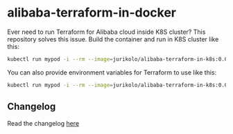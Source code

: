 # alibaba-terraform-in-docker

Ever need to run Terraform for Alibaba cloud inside K8S cluster?
This repository solves this issue. Build the container and run in K8S cluster like this:
```bash
kubectl run mypod -i --rm --image=jurikolo/alibaba-terraform-in-k8s:0.0.9
```

You can also provide environment variables for Terraform to use like this:
```bash
kubectl run mypod -i --rm --image=jurikolo/alibaba-terraform-in-k8s:0.0.9 --env="ALICLOUD_ACCESS_KEY=" --env="ALICLOUD_SECRET_KEY" --env="ALICLOUD_REGION="
```

## Changelog
Read the changelog [here](./CHANGELOG.md)